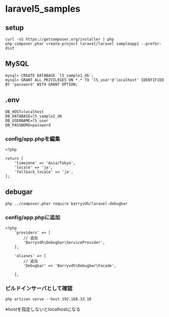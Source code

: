 # laravel5_samples

## setup
```
curl -sS https://getcomposer.org/installer | php
php composer.phar create-project laravel/laravel sampleapp1 --prefer-dist
```

## MySQL
```
mysql> CREATE DATABASE `l5_sample1_db`;
mysql> GRANT ALL PRIVILEGES ON *.* TO 'l5_user'@'localhost' IDENTIFIED BY 'password' WITH GRANT OPTION;
```

## .env
```
DB_HOST=localhost
DB_DATABASE=l5_sample1_db
DB_USERNAME=l5_user
DB_PASSWORD=password
```

### config/app.phpを編集
```
<?php

return [
	'timezone' => 'Asia/Tokyo',
	'locale' => 'ja',
	'fallback_locale' => 'ja',
];

```

## debugar
```
php ../composer.phar require barryvdh/laravel-debugbar
```

### config/app.phpに追加
```
<?php
	'providers' => [
		// 追加
		'Barryvdh\Debugbar\ServiceProvider',
	],

	'aliases' => [
		// 追加
		'Debugbar' => 'Barryvdh\Debugbar\Facade',

	],
```

### ビルドインサーバとして確認
```
php artisan serve --host 192.168.33.10
```
※hostを指定しないとlocalhostになる
